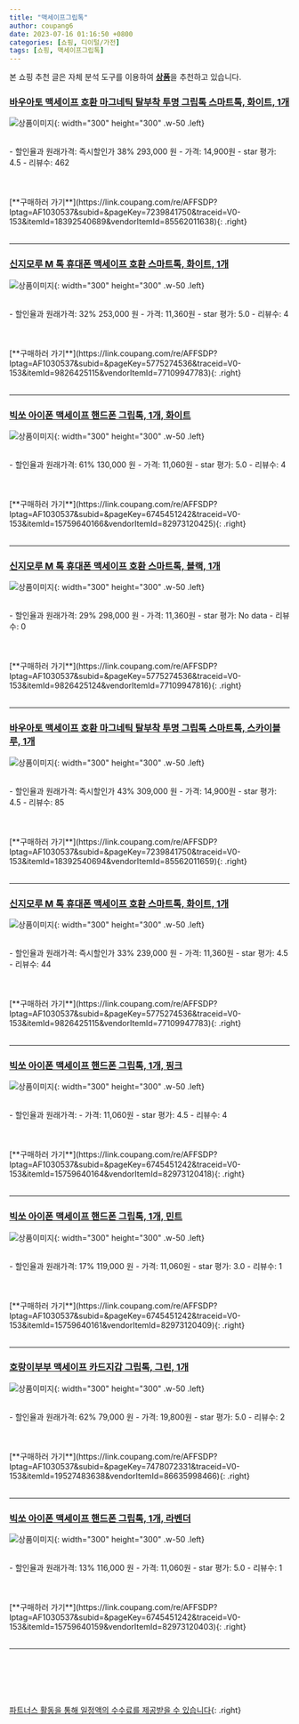 ```yaml
---
title: "맥세이프그립톡"
author: coupang6
date: 2023-07-16 01:16:50 +0800
categories: [쇼핑, 디이털/가전]
tags: [쇼핑, 맥세이프그립톡]
---
```


본 쇼핑 추천 글은 자체 분석 도구를 이용하여 [**상품**](https://link.coupang.com/a/bao1ui)을 추천하고 있습니다.

### [바우아토 맥세이프 호환 마그네틱 탈부착 투명 그립톡 스마트톡, 화이트, 1개](https://link.coupang.com/re/AFFSDP?lptag=AF1030537&subid=&pageKey=7239841750&traceid=V0-153&itemId=18392540689&vendorItemId=85562011638)

![상품이미지](https://thumbnail6.coupangcdn.com/thumbnails/remote/230x230ex/image/vendor_inventory/5512/59c57b425411013725cc7c23f3fb12993e2c03e6ec016d9143d7653432e4.jpg){: width="300" height="300" .w-50 .left}


<br>
- 할인율과 원래가격: 즉시할인가 38%  293,000   원
- 가격: 14,900원
- star 평가: 4.5
- 리뷰수: 462
<br>
<br>
<br>
<br>
[**구매하러 가기**](https://link.coupang.com/re/AFFSDP?lptag=AF1030537&subid=&pageKey=7239841750&traceid=V0-153&itemId=18392540689&vendorItemId=85562011638){: .right}
<br>
<br>

---

### [신지모루 M 톡 휴대폰 맥세이프 호환 스마트톡, 화이트, 1개](https://link.coupang.com/re/AFFSDP?lptag=AF1030537&subid=&pageKey=5775274536&traceid=V0-153&itemId=9826425115&vendorItemId=77109947783)

![상품이미지](https://thumbnail9.coupangcdn.com/thumbnails/remote/230x230ex/image/retail/images/2017428914704213-0b8daf2f-39ad-4485-bc9a-8cbe1f632543.jpg){: width="300" height="300" .w-50 .left}


<br>
- 할인율과 원래가격: 32%  253,000   원
- 가격: 11,360원
- star 평가: 5.0
- 리뷰수: 4
<br>
<br>
<br>
<br>
[**구매하러 가기**](https://link.coupang.com/re/AFFSDP?lptag=AF1030537&subid=&pageKey=5775274536&traceid=V0-153&itemId=9826425115&vendorItemId=77109947783){: .right}
<br>
<br>

---

### [빅쏘 아이폰 맥세이프 핸드폰 그립톡, 1개, 화이트](https://link.coupang.com/re/AFFSDP?lptag=AF1030537&subid=&pageKey=6745451242&traceid=V0-153&itemId=15759640166&vendorItemId=82973120425)

![상품이미지](https://thumbnail7.coupangcdn.com/thumbnails/remote/230x230ex/image/retail/images/2899865136908315-e96d2d65-5595-4e7e-b8be-82ada233dc88.jpg){: width="300" height="300" .w-50 .left}


<br>
- 할인율과 원래가격: 61%  130,000   원
- 가격: 11,060원
- star 평가: 5.0
- 리뷰수: 4
<br>
<br>
<br>
<br>
[**구매하러 가기**](https://link.coupang.com/re/AFFSDP?lptag=AF1030537&subid=&pageKey=6745451242&traceid=V0-153&itemId=15759640166&vendorItemId=82973120425){: .right}
<br>
<br>

---

### [신지모루 M 톡 휴대폰 맥세이프 호환 스마트톡, 블랙, 1개](https://link.coupang.com/re/AFFSDP?lptag=AF1030537&subid=&pageKey=5775274536&traceid=V0-153&itemId=9826425124&vendorItemId=77109947816)

![상품이미지](https://thumbnail10.coupangcdn.com/thumbnails/remote/230x230ex/image/retail/images/3937549658601030-fd2c1eda-05f2-4957-9662-ffae281ccefa.jpg){: width="300" height="300" .w-50 .left}


<br>
- 할인율과 원래가격: 29%  298,000   원
- 가격: 11,360원
- star 평가: No data
- 리뷰수: 0
<br>
<br>
<br>
<br>
[**구매하러 가기**](https://link.coupang.com/re/AFFSDP?lptag=AF1030537&subid=&pageKey=5775274536&traceid=V0-153&itemId=9826425124&vendorItemId=77109947816){: .right}
<br>
<br>

---

### [바우아토 맥세이프 호환 마그네틱 탈부착 투명 그립톡 스마트톡, 스카이블루, 1개](https://link.coupang.com/re/AFFSDP?lptag=AF1030537&subid=&pageKey=7239841750&traceid=V0-153&itemId=18392540694&vendorItemId=85562011659)

![상품이미지](https://thumbnail10.coupangcdn.com/thumbnails/remote/230x230ex/image/vendor_inventory/bbd4/7c346237c128510c9777e15501ac1314a5e9197cb070b718582e38ce6577.jpg){: width="300" height="300" .w-50 .left}


<br>
- 할인율과 원래가격: 즉시할인가 43%  309,000   원
- 가격: 14,900원
- star 평가: 4.5
- 리뷰수: 85
<br>
<br>
<br>
<br>
[**구매하러 가기**](https://link.coupang.com/re/AFFSDP?lptag=AF1030537&subid=&pageKey=7239841750&traceid=V0-153&itemId=18392540694&vendorItemId=85562011659){: .right}
<br>
<br>

---

### [신지모루 M 톡 휴대폰 맥세이프 호환 스마트톡, 화이트, 1개](https://link.coupang.com/re/AFFSDP?lptag=AF1030537&subid=&pageKey=5775274536&traceid=V0-153&itemId=9826425115&vendorItemId=77109947783)

![상품이미지](https://thumbnail9.coupangcdn.com/thumbnails/remote/230x230ex/image/retail/images/2017428914704213-0b8daf2f-39ad-4485-bc9a-8cbe1f632543.jpg){: width="300" height="300" .w-50 .left}


<br>
- 할인율과 원래가격: 즉시할인가 33%  239,000   원
- 가격: 11,360원
- star 평가: 4.5
- 리뷰수: 44
<br>
<br>
<br>
<br>
[**구매하러 가기**](https://link.coupang.com/re/AFFSDP?lptag=AF1030537&subid=&pageKey=5775274536&traceid=V0-153&itemId=9826425115&vendorItemId=77109947783){: .right}
<br>
<br>

---

### [빅쏘 아이폰 맥세이프 핸드폰 그립톡, 1개, 핑크](https://link.coupang.com/re/AFFSDP?lptag=AF1030537&subid=&pageKey=6745451242&traceid=V0-153&itemId=15759640164&vendorItemId=82973120418)

![상품이미지](https://thumbnail8.coupangcdn.com/thumbnails/remote/230x230ex/image/retail/images/8340187149859812-2baa3612-1480-4d50-a718-c4c7caf7693a.jpg){: width="300" height="300" .w-50 .left}


<br>
- 할인율과 원래가격: 
- 가격: 11,060원
- star 평가: 4.5
- 리뷰수: 4
<br>
<br>
<br>
<br>
[**구매하러 가기**](https://link.coupang.com/re/AFFSDP?lptag=AF1030537&subid=&pageKey=6745451242&traceid=V0-153&itemId=15759640164&vendorItemId=82973120418){: .right}
<br>
<br>

---

### [빅쏘 아이폰 맥세이프 핸드폰 그립톡, 1개, 민트](https://link.coupang.com/re/AFFSDP?lptag=AF1030537&subid=&pageKey=6745451242&traceid=V0-153&itemId=15759640161&vendorItemId=82973120409)

![상품이미지](https://thumbnail9.coupangcdn.com/thumbnails/remote/230x230ex/image/retail/images/7899766169332005-3e012f46-a47b-4174-bc6d-72831081c3c1.jpg){: width="300" height="300" .w-50 .left}


<br>
- 할인율과 원래가격: 17%  119,000   원
- 가격: 11,060원
- star 평가: 3.0
- 리뷰수: 1
<br>
<br>
<br>
<br>
[**구매하러 가기**](https://link.coupang.com/re/AFFSDP?lptag=AF1030537&subid=&pageKey=6745451242&traceid=V0-153&itemId=15759640161&vendorItemId=82973120409){: .right}
<br>
<br>

---

### [호랑이부부 맥세이프 카드지갑 그립톡, 그린, 1개](https://link.coupang.com/re/AFFSDP?lptag=AF1030537&subid=&pageKey=7478072331&traceid=V0-153&itemId=19527483638&vendorItemId=86635998466)

![상품이미지](https://thumbnail7.coupangcdn.com/thumbnails/remote/230x230ex/image/vendor_inventory/5cd5/a0725f1196ee681ac66b68fee927a46d6bbb06e9bb823ae0fc2b3ddcf122.jpg){: width="300" height="300" .w-50 .left}


<br>
- 할인율과 원래가격: 62%  79,000   원
- 가격: 19,800원
- star 평가: 5.0
- 리뷰수: 2
<br>
<br>
<br>
<br>
[**구매하러 가기**](https://link.coupang.com/re/AFFSDP?lptag=AF1030537&subid=&pageKey=7478072331&traceid=V0-153&itemId=19527483638&vendorItemId=86635998466){: .right}
<br>
<br>

---

### [빅쏘 아이폰 맥세이프 핸드폰 그립톡, 1개, 라벤더](https://link.coupang.com/re/AFFSDP?lptag=AF1030537&subid=&pageKey=6745451242&traceid=V0-153&itemId=15759640159&vendorItemId=82973120403)

![상품이미지](https://thumbnail10.coupangcdn.com/thumbnails/remote/230x230ex/image/retail/images/8337192258570087-2baee47c-4a1c-4fb1-ac23-e3c82e713e99.jpg){: width="300" height="300" .w-50 .left}


<br>
- 할인율과 원래가격: 13%  116,000   원
- 가격: 11,060원
- star 평가: 5.0
- 리뷰수: 1
<br>
<br>
<br>
<br>
[**구매하러 가기**](https://link.coupang.com/re/AFFSDP?lptag=AF1030537&subid=&pageKey=6745451242&traceid=V0-153&itemId=15759640159&vendorItemId=82973120403){: .right}
<br>
<br>

---
<br><br><br><br><br> [파트너스 활동을 통해 일정액의 수수료를 제공받을 수 있습니다](https://link.coupang.com/a/bao1ui){: .right}
